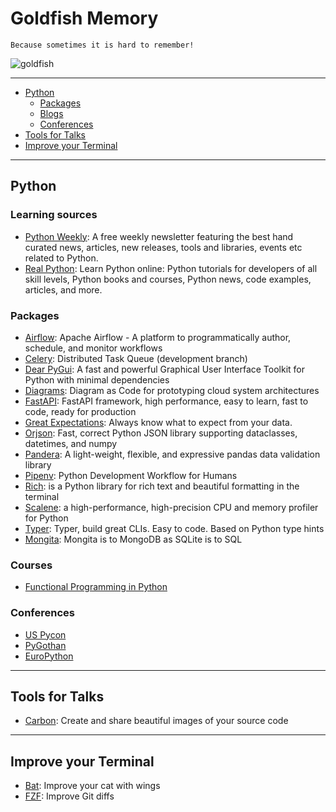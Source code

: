 # Goldfish Memory

`Because sometimes it is hard to remember!`

![goldfish](https://upload.wikimedia.org/wikipedia/commons/9/97/Ryukin_goldfish_plate.jpg)

---

- [Python](#python)
  - [Packages](#packages)
  - [Blogs](#blogs)
  - [Conferences](#conferences)
- [Tools for Talks](#tools-for-talks)
- [Improve your Terminal](#improve-your-terminal)

---

## Python

### Learning sources

- [Python Weekly](https://www.pythonweekly.com): A free weekly newsletter featuring the best hand curated news, articles, new releases, tools and libraries, events etc related to Python.
- [Real Python](https://realpython.com): Learn Python online: Python tutorials for developers of all skill levels, Python books and courses, Python news, code examples, articles, and more.

### Packages

- [Airflow](https://github.com/apache/airflow): Apache Airflow - A platform to programmatically author, schedule, and monitor workflows
- [Celery](https://github.com/celery/celery): Distributed Task Queue (development branch)
- [Dear PyGui](https://github.com/hoffstadt/DearPyGui): A fast and powerful Graphical User Interface Toolkit for Python with minimal dependencies
- [Diagrams](https://github.com/mingrammer/diagrams): Diagram as Code for prototyping cloud system architectures
- [FastAPI](https://github.com/tiangolo/fastapi): FastAPI framework, high performance, easy to learn, fast to code, ready for production
- [Great Expectations](https://github.com/great-expectations/great_expectations): Always know what to expect from your data.
- [Orjson](https://github.com/ijl/orjson): Fast, correct Python JSON library supporting dataclasses, datetimes, and numpy
- [Pandera](https://github.com/pandera-dev/pandera): A light-weight, flexible, and expressive pandas data validation library
- [Pipenv](https://github.com/pypa/pipenv): Python Development Workflow for Humans
- [Rich](https://github.com/willmcgugan/rich): is a Python library for rich text and beautiful formatting in the terminal
- [Scalene](https://github.com/emeryberger/scalene): a high-performance, high-precision CPU and memory profiler for Python
- [Typer](https://github.com/tiangolo/typer): Typer, build great CLIs. Easy to code. Based on Python type hints
- [Mongita](https://github.com/scottrogowski/mongita): Mongita is to MongoDB as SQLite is to SQL

### Courses

- [Functional Programming in Python](https://realpython.com/courses/functional-programming-python/)

### Conferences

- [US Pycon](https://us.pycon.org/)
- [PyGothan](https://pygothan.org/)
- [EuroPython](https://www.europython-society.org/)

---

## Tools for Talks

- [Carbon](https://carbon.now.sh/): Create and share beautiful images of your source code

---

## Improve your Terminal

- [Bat](https://github.com/sharkdp/bat): Improve your cat with wings
- [FZF](https://medium.com/@GroundControl/better-git-diffs-with-fzf-89083739a9cb): Improve Git diffs

